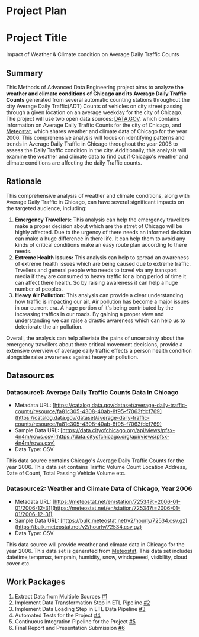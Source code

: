 # Project Plan

# Project Title
Impact of Weather & Climate condition on Average Daily Traffic Counts

## Summary

<!-- Describe your data science project in max. 5 sentences. -->
This Methods of Advanced Data Engineering project aims to analyze **the weather and climate conditions of Chicago and its Average Daily Traffic Counts** generated from several automatic counting stations throughout the city Average Daily Traffic(ADT) Counts of vehicles on city street passing through a given location on an average weekday for the city of Chicago. The project will use two open data sources: [DATA.GOV](https://catalog.data.gov/), which contains information on Average Daily Traffic Counts for the city of Chicago, and [Meteostat](https://meteostat.net/en/), which shares weather and climate data of Chicago for the year 2006. This comprehensive analysis will focus on identifying patterns and trends in Average Daily Traffic in Chicago throughout the year 2006 to assess the Daily Traffic condition in the city. Additionally, this analysis will examine the weather and climate data to find out if Chicago's weather and climate conditions are affecting the daily Traffic counts.

## Rationale

<!-- Outline the impact of the analysis, e.g. which pains it solves. -->
This comprehensive analysis of weather and climate conditions, along with Average Daily Traffic in Chicago, can have several significant impacts on the targeted audience, including:
1. **Emergency Travellers:** This analysis can help the emergency travellers make a proper decision about which are the strret of Chicago will be highly affected. Due to the urgency of there needs an informed decision can make a huge difference in there life. It can help them to avoid any kinds of critical conditions make an easy route plan according to there needs.
2. **Extreme Health Issues:** This analysis can help to spread an awareness of extreme health issues which are being caused due to extreme traffic. Trvellers and general people who needs to travel via any transport media if they are consumed to heavy traffic for a long period of time it can affect there health. So by raising awareness it can help a huge number of peoples.
3. **Heavy Air Pollution:** This analysis can provide a clear understanding how traffic is impacting our air. Air pollution has become a major issues in our current era. A huge portion of it's being contributed by the increasing traffics in our roads. By gaining a proper view and understanding we can raise a drastic awareness which can help us to deteriorate the air pollution.

Overall, the analysis can help alleviate the pains of uncertainty about the emergency travellers about there critical movement decisions, provide a extensive overview of average daily traffic effects a person health condition alongside raise awareness against heavy air pollution.

## Datasources

<!-- Describe each datasources you plan to use in a section. Use the prefic "DatasourceX" where X is the id of the datasource. -->

### Datasource1: Average Daily Traffic Counts Data in Chicago
* Metadata URL: [https://catalog.data.gov/dataset/average-daily-traffic-counts/resource/fa81c305-4308-40ab-8f95-f7063fdcf769](https://catalog.data.gov/dataset/average-daily-traffic-counts/resource/fa81c305-4308-40ab-8f95-f7063fdcf769)
* Sample Data URL: [https://data.cityofchicago.org/api/views/pfsx-4n4m/rows.csv](https://data.cityofchicago.org/api/views/pfsx-4n4m/rows.csv)
* Data Type: CSV

This data source contains Chicago's Average Daily Traffic Counts for the year 2006. This data set contains Traffic Volume Count Location Address, Date of Count, Total Passing Vehicle Volume etc.

### Datasource2: Weather and Climate Data of Chicago, Year 2006
* Metadata URL: [https://meteostat.net/en/station/72534?t=2006-01-01/2006-12-31](https://meteostat.net/en/station/72534?t=2006-01-01/2006-12-31)
* Sample Data URL: [https://bulk.meteostat.net/v2/hourly/72534.csv.gz](https://bulk.meteostat.net/v2/hourly/72534.csv.gz)
* Data Type: CSV

This data source will provide weather and climate data in Chicago for the year 2006. This data set is generated from [Meteostat](https://meteostat.net/en/). This data set includes datetime,tempmax, tempmin, humidity, snow, windspeeed, visibility, cloud cover etc.

## Work Packages

<!-- List of work packages ordered sequentially, each pointing to an issue with more details. -->

1. Extract Data from Multiple Sources [#1][i1]
2. Implement Data Transformation Step in ETL Pipeline [#2][i2]
3. Implement Data Loading Step in ETL Data Pipeline [#3][i3]
4. Automated Tests for the Project [#4][i4]
5. Continuous Integration Pipeline for the Project [#5][i5]
6. Final Report and Presentation Submission [#6][i6]

[i1]: https://github.com/TSraj/FAU-made-template-SummerSem24/issues/1
[i2]: https://github.com/TSraj/FAU-made-template-SummerSem24/issues/2
[i3]: https://github.com/TSraj/FAU-made-template-SummerSem24/issues/3
[i4]: https://github.com/TSraj/FAU-made-template-SummerSem24/issues/4
[i5]: https://github.com/TSraj/FAU-made-template-SummerSem24/issues/5
[i6]: https://github.com/TSraj/FAU-made-template-SummerSem24/issues/6